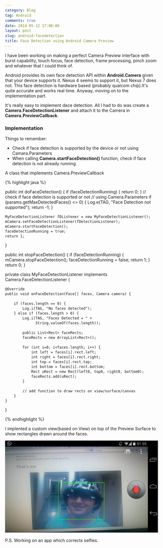```yaml
---
category: Blog
tag: Android
comments: true
date: 2014-05-12 17:00:00
layout: post
slug: android-facedetection
title: Face Detection using Android Camera Preview
---
```


I have been working on making a perfect Camera Preview interface with burst capability, touch focus, face detection, frame processing, pinch zoom and whatever that I could think of.

Android provides its own face detection API within **Android.Camera** given that your device supports it. Nexus 4 seems to support it, but Nexus 7 does not. This face detection is hardware based (probably qualcom chip).It's quite accurate and works real time. Anyway, moving on to the implementation part.

It's really easy to implement dace detection. All I had to do was create a **Camera.FaceDetectionListener** and attach it to the Camera in **Camera.PreviewCallback**.

### Implementation

Things to remember:

 - Check if face detection is supported by the device or not using Camara.Parameters
 - When calling **Camera.startFaceDetection()** function, check if face detection is not already running.

A class that implements Camera.PreviewCallback

{% highlight java %}

public int doFaceDetection() {
    if (faceDetectionRunning) {
        return 0;
    }
    // check if face detection is supported or not
    // using Camera.Parameters
    if (params.getMaxDetectedFaces() <= 0) {
        Log.e(TAG, "Face Detection not supported");
        return -1;
    }

    MyFaceDetectionListener fDListener = new MyFaceDetectionListener();
    mCamera.setFaceDetectionListener(fDetectionListener);
    mCamera.startFaceDetection();
    faceDetectionRunning = true;
    return 1;
}

public int stopFaceDetection() {
    if (faceDetectionRunning) {
        mCamera.stopFaceDetection();
        faceDetectionRunning = false;
        return 1;
    }
    return 0;
}

private class MyFaceDetectionListener 
              implements Camera.FaceDetectionListener {

    @Override
    public void onFaceDetection(Face[] faces, Camera camera) {

        if (faces.length == 0) {
            Log.i(TAG, "No faces detected");
        } else if (faces.length > 0) {
            Log.i(TAG, "Faces Detected = " + 
                  String.valueOf(faces.length));

            public List<Rect> faceRects;
            faceRects = new ArrayList<Rect>();

            for (int i=0; i<faces.length; i++) {
                int left = faces[i].rect.left;
                int right = faces[i].rect.right;
                int top = faces[i].rect.top;
                int bottom = faces[i].rect.bottom;
                Rect uRect = new Rect(left0, top0, right0, bottom0);
                faceRects.add(uRect);
            }
            
            // add function to draw rects on view/surface/canvas
        }
    }
}

{% endhighlight %}

I implented a custom view(based on View) on top of the Preview Surface to show rectangles drawn around the faces.

![Image](/assets/images/facedetect-1.jpg)

P.S. Working on an app which corrects selfies.